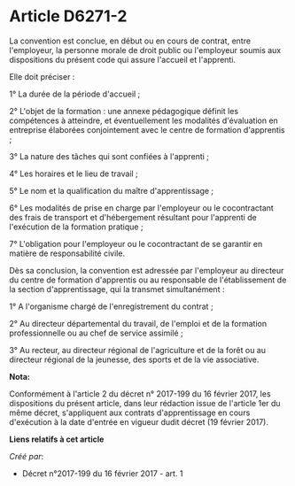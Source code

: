 # Article D6271-2

La  convention est conclue, en début ou en cours de contrat, entre  l'employeur, la personne morale de droit public ou
l'employeur soumis  aux dispositions du présent code qui assure l'accueil et l'apprenti. 

Elle doit préciser : 

1° La durée de la période d'accueil ; 

2° L'objet de la formation : une annexe pédagogique définit les  compétences à atteindre, et éventuellement les modalités
d'évaluation en  entreprise élaborées conjointement avec le centre de formation  d'apprentis ; 

3° La nature des tâches qui sont confiées à l'apprenti ; 

4° Les horaires et le lieu de travail ; 

5° Le nom et la qualification du maître d'apprentissage ; 

6° Les modalités de prise en charge par l'employeur ou le cocontractant  des frais de transport et d'hébergement résultant
pour l'apprenti de  l'exécution de la formation pratique ; 

7° L'obligation pour l'employeur ou le cocontractant de se garantir en matière de responsabilité civile. 

Dès sa conclusion, la convention est adressée par l'employeur au  directeur du centre de formation d'apprentis ou au
responsable de  l'établissement de la section d'apprentissage, qui la transmet  simultanément : 

1° A l'organisme chargé de l'enregistrement du contrat ; 

2° Au directeur départemental du travail, de l'emploi et de la formation professionnelle ou au chef de service assimilé ; 

3° Au recteur, au directeur régional de l'agriculture et de la forêt ou  au directeur régional de la jeunesse, des sports et
de la vie  associative.

**Nota:**

Conformément à l'article 2 du décret n° 2017-199 du 16 février 2017, les dispositions du présent article, dans leur rédaction
issue de l'article 1er du même décret, s'appliquent aux contrats d'apprentissage en cours d'exécution à la date d'entrée en
vigueur dudit décret (19 février 2017).

**Liens relatifs à cet article**

_Créé par_:

  - Décret n°2017-199 du 16 février 2017 - art. 1
